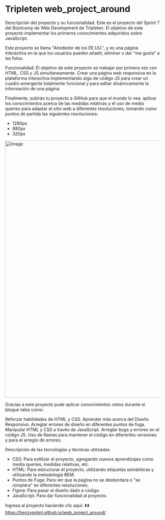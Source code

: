 # Tripleten web_project_around

Descripción del proyecto y su funcionalidad.
Este es el proyecto del Sprint 7 del Bootcamp de Web Development de Tripleten. El objetivo de este proyecto implementar los primeros conocimientos adquiridos sobre JavaScript. 

Este proyecto se llama "Alrededor de los EE.UU.", y es una página interactiva en la que los usuarios pueden añadir, eliminar o dar "me gusta" a las fotos.

Funcionalidad:
El objetivo de este proyecto es trabajar por primera vez con HTML, CSS y JS simultáneamente. Crear una página web responsiva en la plataforma interactiva implementando algo de código JS para crear un cuadro emergente totalmente funcional y para editar dinámicamente la información de una página. 

Finalmente, subirás tu proyecto a GitHub para que el mundo lo vea. aplicar los conocimientos acerca de las medidas relativas y el uso de media queries para adaptar el sitio web a diferentes resoluciones, tomando como puntos de partida las siguientes resoluciones:

- 1280px
- 880px
- 320px

<img width="837" alt="image" src="https://github.com/heyzyanlml/web_project_around/assets/166194594/a1a78ccd-e386-4cce-b1c0-6065b4691d57">

Gracias a este proyecto pude aplicar conocimientos vistos durante el bloque tales como:

Reforzar habilidades de HTML y CSS.
Aprender más acerca del Diseño Responsivo.
Arreglar errores de diseño en diferentes puntos de fuga.
Manipular HTML y CSS a través de JavaScript.
Arreglar bugs y errores en el código JS. 
Uso de Ramas para mantener el código en diferentes versiones y para el arreglo de errores.

Descripción de las tecnologías y técnicas utilizadas.
- CSS: Para estilizar el proyecto, agregando nuevos aprendizajes como media queries, medidas relativas, etc. 
- HTML: Para estructurar el proyecto, utilizando etiquetas semánticas y utilizando la metodología BEM.
- Puntos de Fuga: Para ver que la página no se desbordara o "se rompiera" en diferentes resoluciones.
- Figma: Para pasar el diseño dado a código.
- JavaScript: Para dar funcionalidad al proyecto.
  
Ingresa al proyecto haciendo clic aquí: ⬇️⬇️ 
https://heyzyanlml.github.io/web_project_around/
